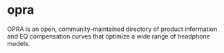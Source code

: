 # opra
OPRA is an open, community-maintained directory of product information and EQ compensation curves that optimize a wide range of headphone models.
